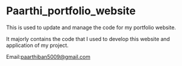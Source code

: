 # Paarthi_portfolio_website
This is used to update and manage the code for my portfolio website.

It majorly contains the code that I used to develop this website and application of my project.


Email:paarthiban5009@gmail.com
